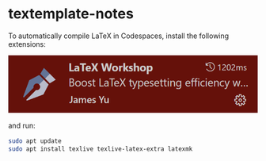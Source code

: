 # textemplate-notes

To automatically compile LaTeX in Codespaces, install 
the following extensions:

[![James-Yu.latex-workshop](assets/image.png)](https://marketplace.visualstudio.com/items?itemName=James-Yu.latex-workshop)

and run:

```sh
sudo apt update
sudo apt install texlive texlive-latex-extra latexmk
```

<!-- sudo tlmgr install enumitem fancyhdr cprotect listings xcolor amsmath amssymb graphicx subfigure hyperref geometry -->

